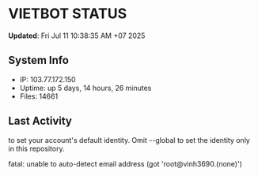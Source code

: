 # VIETBOT STATUS
**Updated**: Fri Jul 11 10:38:35 AM +07 2025

## System Info
- IP: 103.77.172.150
- Uptime: up 5 days, 14 hours, 26 minutes
- Files: 14661

## Last Activity

to set your account's default identity.
Omit --global to set the identity only in this repository.

fatal: unable to auto-detect email address (got 'root@vinh3690.(none)')
